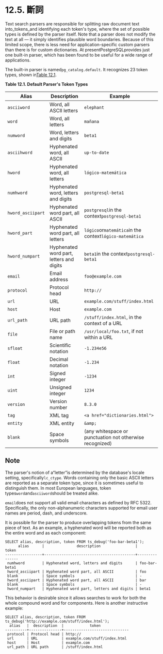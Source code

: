 # 12.5. 斷詞

Text search parsers are responsible for splitting raw document text into\_tokens\_and identifying each token's type, where the set of possible types is defined by the parser itself. Note that a parser does not modify the text at all — it simply identifies plausible word boundaries. Because of this limited scope, there is less need for application-specific custom parsers than there is for custom dictionaries. At presentPostgreSQLprovides just one built-in parser, which has been found to be useful for a wide range of applications.

The built-in parser is named`pg_catalog.default`. It recognizes 23 token types, shown in[Table 12.1](https://www.postgresql.org/docs/10/static/textsearch-parsers.html#textsearch-default-parser).

**Table 12.1. Default Parser's Token Types**

| Alias             | Description                              | Example                                                  |
| ----------------- | ---------------------------------------- | -------------------------------------------------------- |
| `asciiword`       | Word, all ASCII letters                  | `elephant`                                               |
| `word`            | Word, all letters                        | `mañana`                                                 |
| `numword`         | Word, letters and digits                 | `beta1`                                                  |
| `asciihword`      | Hyphenated word, all ASCII               | `up-to-date`                                             |
| `hword`           | Hyphenated word, all letters             | `lógico-matemática`                                      |
| `numhword`        | Hyphenated word, letters and digits      | `postgresql-beta1`                                       |
| `hword_asciipart` | Hyphenated word part, all ASCII          | `postgresql`in the context`postgresql-beta1`             |
| `hword_part`      | Hyphenated word part, all letters        | `lógico`or`matemática`in the context`lógico-matemática`  |
| `hword_numpart`   | Hyphenated word part, letters and digits | `beta1`in the context`postgresql-beta1`                  |
| `email`           | Email address                            | `foo@example.com`                                        |
| `protocol`        | Protocol head                            | `http://`                                                |
| `url`             | URL                                      | `example.com/stuff/index.html`                           |
| `host`            | Host                                     | `example.com`                                            |
| `url_path`        | URL path                                 | `/stuff/index.html`, in the context of a URL             |
| `file`            | File or path name                        | `/usr/local/foo.txt`, if not within a URL                |
| `sfloat`          | Scientific notation                      | `-1.234e56`                                              |
| `float`           | Decimal notation                         | `-1.234`                                                 |
| `int`             | Signed integer                           | `-1234`                                                  |
| `uint`            | Unsigned integer                         | `1234`                                                   |
| `version`         | Version number                           | `8.3.0`                                                  |
| `tag`             | XML tag                                  | `<a href="dictionaries.html">`                           |
| `entity`          | XML entity                               | `&amp;`                                                  |
| `blank`           | Space symbols                            | (any whitespace or punctuation not otherwise recognized) |

## Note

The parser's notion of a“letter”is determined by the database's locale setting, specifically`lc_ctype`. Words containing only the basic ASCII letters are reported as a separate token type, since it is sometimes useful to distinguish them. In most European languages, token types`word`and`asciiword`should be treated alike.

`email`does not support all valid email characters as defined by RFC 5322. Specifically, the only non-alphanumeric characters supported for email user names are period, dash, and underscore.

It is possible for the parser to produce overlapping tokens from the same piece of text. As an example, a hyphenated word will be reported both as the entire word and as each component:

```
SELECT alias, description, token FROM ts_debug('foo-bar-beta1');
      alias      |               description                |     token     
-----------------+------------------------------------------+---------------
 numhword        | Hyphenated word, letters and digits      | foo-bar-beta1
 hword_asciipart | Hyphenated word part, all ASCII          | foo
 blank           | Space symbols                            | -
 hword_asciipart | Hyphenated word part, all ASCII          | bar
 blank           | Space symbols                            | -
 hword_numpart   | Hyphenated word part, letters and digits | beta1
```

This behavior is desirable since it allows searches to work for both the whole compound word and for components. Here is another instructive example:

```
SELECT alias, description, token FROM ts_debug('http://example.com/stuff/index.html');
  alias   |  description  |            token             
----------+---------------+------------------------------
 protocol | Protocol head | http://
 url      | URL           | example.com/stuff/index.html
 host     | Host          | example.com
 url_path | URL path      | /stuff/index.html
```
